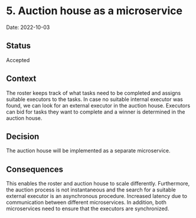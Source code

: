 # 5. Auction house as a microservice

Date: 2022-10-03

## Status

Accepted

## Context

The roster keeps track of what tasks need to be completed and assigns suitable
executors to the tasks. In case no suitable internal executor was found, we can look for
an external executor in the auction house. Executors can bid for tasks they want to complete and a winner is determined in the auction house.

## Decision

The auction house will be implemented as a separate microservice.

## Consequences

This enables the roster and auction house to scale differently. Furthermore, the auction process is not instantaneous and the search for a suitable external executor is an asynchronous procedure. Increased latency due to communication between different microservices. In addition, both microservices need to ensure that the executors are synchronized. 
